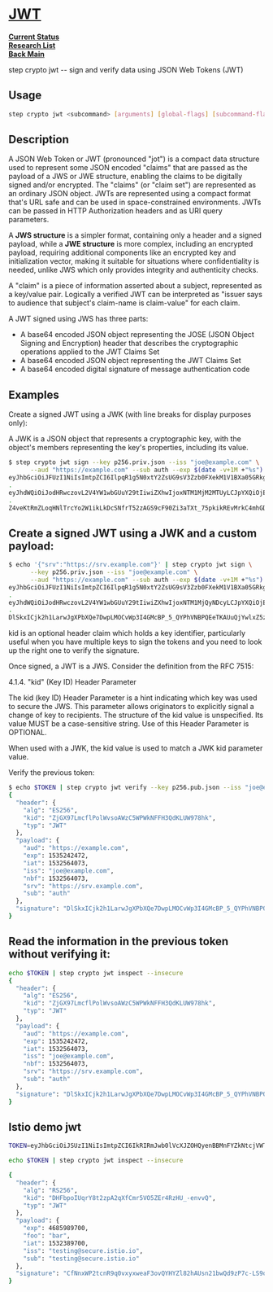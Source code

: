 # **[JWT](https://smallstep.com/docs/step-cli/reference/crypto/jwt/)**

**[Current Status](../../../development/status/weekly/current_status.md)**\
**[Research List](../../../research/research_list.md)**\
**[Back Main](../../../README.md)**

step crypto jwt -- sign and verify data using JSON Web Tokens (JWT)

## Usage

```bash
step crypto jwt <subcommand> [arguments] [global-flags] [subcommand-flags]
```

## Description

A JSON Web Token or JWT (pronounced "jot") is a compact data structure used to represent some JSON encoded "claims" that are passed as the payload of a JWS or JWE structure, enabling the claims to be digitally signed and/or encrypted. The "claims" (or "claim set") are represented as an ordinary JSON object. JWTs are represented using a compact format that's URL safe and can be used in space-constrained environments. JWTs can be passed in HTTP Authorization headers and as URI query parameters.

A **JWS structure** is a simpler format, containing only a header and a signed payload, while a **JWE structure** is more complex, including an encrypted payload, requiring additional components like an encrypted key and initialization vector, making it suitable for situations where confidentiality is needed, unlike JWS which only provides integrity and authenticity checks.

A "claim" is a piece of information asserted about a subject, represented as a key/value pair. Logically a verified JWT can be interpreted as "issuer says to audience that subject's claim-name is claim-value" for each claim.

A JWT signed using JWS has three parts:

- A base64 encoded JSON object representing the JOSE (JSON Object Signing and Encryption) header that describes the cryptographic operations applied to the JWT Claims Set
- A base64 encoded JSON object representing the JWT Claims Set
- A base64 encoded digital signature of message authentication code

## Examples

Create a signed JWT using a JWK (with line breaks for display purposes only):

A JWK is a JSON object that represents a cryptographic key, with the object's members representing the key's properties, including its value.

```bash
$ step crypto jwt sign --key p256.priv.json --iss "joe@example.com" \
      --aud "https://example.com" --sub auth --exp $(date -v+1M +"%s")
eyJhbGciOiJFUzI1NiIsImtpZCI6IlpqR1g5N0xtY2ZsUG9sV3Zzb0FXekM1V1BXa05GRkgzUWRLTFVXOTc4aGsiLCJ0eXAiOiJKV1QifQ
.
eyJhdWQiOiJodHRwczovL2V4YW1wbGUuY29tIiwiZXhwIjoxNTM1MjM2MTUyLCJpYXQiOjE1MzI1NTc3NTQsImlzcyI6ImpvZUBleGFtcGxlLmNvbSIsIm5iZiI6MTUzMjU1Nzc1NCwic3ViIjoiYXV0aCJ9
.
Z4veKtRmZLoqHNlTrcYo2W1ikLkDcSNfrT52zAGS9cF90Zi3aTXt_75pkikREvMrkC4mhGDdqxCf9ZHq4VnSvg
```

## **Create a signed JWT using a JWK and a custom payload:**

```bash
$ echo '{"srv":"https://srv.example.com"}' | step crypto jwt sign \
      --key p256.priv.json --iss "joe@example.com" \
      --aud "https://example.com" --sub auth --exp $(date -v+1M +"%s")
eyJhbGciOiJFUzI1NiIsImtpZCI6IlpqR1g5N0xtY2ZsUG9sV3Zzb0FXekM1V1BXa05GRkgzUWRLTFVXOTc4aGsiLCJ0eXAiOiJKV1QifQ
.
eyJhdWQiOiJodHRwczovL2V4YW1wbGUuY29tIiwiZXhwIjoxNTM1MjQyNDcyLCJpYXQiOjE1MzI1NjQwNzMsImlzcyI6ImpvZUBleGFtcGxlLmNvbSIsIm5iZiI6MTUzMjU2NDA3Mywic3J2IjoiaHR0cHM6Ly9zcnYuZXhhbXBsZS5jb20iLCJzdWIiOiJhdXRoIn0
.
DlSkxICjk2h1LarwJgXPbXQe7DwpLMOCvWp3I4GMcBP_5_QYPhVNBPQEeTKAUuQjYwlxZ5zVQnyp8ujvyf1Lqw
```

kid is an optional header claim which holds a key identifier, particularly useful when you have multiple keys to sign the tokens and you need to look up the right one to verify the signature.

Once signed, a JWT is a JWS. Consider the definition from the RFC 7515:

4.1.4. "kid" (Key ID) Header Parameter

The kid (key ID) Header Parameter is a hint indicating which key was used to secure the JWS. This parameter allows originators to explicitly signal a change of key to recipients. The structure of the kid value is unspecified. Its value MUST be a case-sensitive string. Use of this Header Parameter is OPTIONAL.

When used with a JWK, the kid value is used to match a JWK kid parameter value.

Verify the previous token:

```bash
$ echo $TOKEN | step crypto jwt verify --key p256.pub.json --iss "joe@example.com" --aud "https://example.com"
{
  "header": {
    "alg": "ES256",
    "kid": "ZjGX97LmcflPolWvsoAWzC5WPWkNFFH3QdKLUW978hk",
    "typ": "JWT"
  },
  "payload": {
    "aud": "https://example.com",
    "exp": 1535242472,
    "iat": 1532564073,
    "iss": "joe@example.com",
    "nbf": 1532564073,
    "srv": "https://srv.example.com",
    "sub": "auth"
  },
  "signature": "DlSkxICjk2h1LarwJgXPbXQe7DwpLMOCvWp3I4GMcBP_5_QYPhVNBPQEeTKAUuQjYwlxZ5zVQnyp8ujvyf1Lqw"
}

```

## **Read the information in the previous token without verifying it:**

```bash
echo $TOKEN | step crypto jwt inspect --insecure
{
  "header": {
    "alg": "ES256",
    "kid": "ZjGX97LmcflPolWvsoAWzC5WPWkNFFH3QdKLUW978hk",
    "typ": "JWT"
  },
  "payload": {
    "aud": "https://example.com",
    "exp": 1535242472,
    "iat": 1532564073,
    "iss": "joe@example.com",
    "nbf": 1532564073,
    "srv": "https://srv.example.com",
    "sub": "auth"
  },
  "signature": "DlSkxICjk2h1LarwJgXPbXQe7DwpLMOCvWp3I4GMcBP_5_QYPhVNBPQEeTKAUuQjYwlxZ5zVQnyp8ujvyf1Lqw"
}
```

## Istio demo jwt

```bash
TOKEN=eyJhbGciOiJSUzI1NiIsImtpZCI6IkRIRmJwb0lVcXJZOHQyenBBMnFYZkNtcjVWTzVaRXI0UnpIVV8tZW52dlEiLCJ0eXAiOiJKV1QifQ.eyJleHAiOjQ2ODU5ODk3MDAsImZvbyI6ImJhciIsImlhdCI6MTUzMjM4OTcwMCwiaXNzIjoidGVzdGluZ0BzZWN1cmUuaXN0aW8uaW8iLCJzdWIiOiJ0ZXN0aW5nQHNlY3VyZS5pc3Rpby5pbyJ9.CfNnxWP2tcnR9q0vxyxweaF3ovQYHYZl82hAUsn21bwQd9zP7c-LS9qd_vpdLG4Tn1A15NxfCjp5f7QNBUo-KC9PJqYpgGbaXhaGx7bEdFWjcwv3nZzvc7M__ZpaCERdwU7igUmJqYGBYQ51vr2njU9ZimyKkfDe3axcyiBZde7G6dabliUosJvvKOPcKIWPccCgefSj_GNfwIip3-SsFdlR7BtbVUcqR-yv-XOxJ3Uc1MI0tz3uMiiZcyPV7sNCU4KRnemRIMHVOfuvHsU60_GhGbiSFzgPTAa9WTltbnarTbxudb_YEOx12JiwYToeX0DCPb43W1tzIBxgm8NxUg

echo $TOKEN | step crypto jwt inspect --insecure

{
  "header": {
    "alg": "RS256",
    "kid": "DHFbpoIUqrY8t2zpA2qXfCmr5VO5ZEr4RzHU_-envvQ",
    "typ": "JWT"
  },
  "payload": {
    "exp": 4685989700,
    "foo": "bar",
    "iat": 1532389700,
    "iss": "testing@secure.istio.io",
    "sub": "testing@secure.istio.io"
  },
  "signature": "CfNnxWP2tcnR9q0vxyxweaF3ovQYHYZl82hAUsn21bwQd9zP7c-LS9qd_vpdLG4Tn1A15NxfCjp5f7QNBUo-KC9PJqYpgGbaXhaGx7bEdFWjcwv3nZzvc7M__ZpaCERdwU7igUmJqYGBYQ51vr2njU9ZimyKkfDe3axcyiBZde7G6dabliUosJvvKOPcKIWPccCgefSj_GNfwIip3-SsFdlR7BtbVUcqR-yv-XOxJ3Uc1MI0tz3uMiiZcyPV7sNCU4KRnemRIMHVOfuvHsU60_GhGbiSFzgPTAa9WTltbnarTbxudb_YEOx12JiwYToeX0DCPb43W1tzIBxgm8NxUg"
}
```
